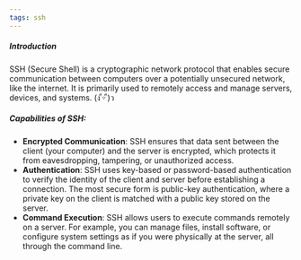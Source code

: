 ```yaml
---
tags: ssh
---
```

##### **Introduction**
SSH (Secure Shell) is a cryptographic network protocol that enables secure communication between computers over a potentially unsecured network, like the internet. It is primarily used to remotely access and manage servers, devices, and systems. (ง ื▿ ื)ว

##### **Capabilities of SSH:**
- **Encrypted Communication**: SSH ensures that data sent between the client (your computer) and the server is encrypted, which protects it from eavesdropping, tampering, or unauthorized access.
- **Authentication**: SSH uses key-based or password-based authentication to verify the identity of the client and server before establishing a connection. The most secure form is public-key authentication, where a private key on the client is matched with a public key stored on the server.
- **Command Execution**: SSH allows users to execute commands remotely on a server. For example, you can manage files, install software, or configure system settings as if you were physically at the server, all through the command line.